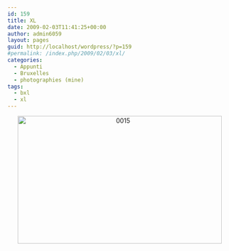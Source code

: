 ```yaml
---
id: 159
title: XL
date: 2009-02-03T11:41:25+00:00
author: admin6059
layout: pages
guid: http://localhost/wordpress/?p=159
#permalink: /index.php/2009/02/03/xl/
categories:
  - Appunti
  - Bruxelles
  - photographies (mine)
tags:
  - bxl
  - xl
---
```

<p style="text-align: center;">
  <a href="http://{{ site.url }}/wp-uploads/2009/06/xl.jpg"></a><a href="{{ site.url }}/images/uploads/2009/02/0015.jpg"><img class="aligncenter size-full wp-image-1984" title="0015" src="{{ site.url }}/images/uploads/2009/02/0015.jpg" alt="0015" width="459" height="288" srcset="{{ site.url }}/images/uploads/2009/02/0015.jpg 510w, {{ site.url }}/images/uploads/2009/02/0015-300x188.jpg 300w" sizes="(max-width: 459px) 100vw, 459px" /></a>
</p>